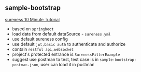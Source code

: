 ## sample-bootstrap  

[sureness 10 Minute Tutorial](https://github.com/tomsun28/sureness/tree/master/sample-bootstrap)  

- based on `springboot`
- load data from default dataSource - `sureness.yml`
- use default sureness config
- use default `jwt,basic auth` to authenticate and authorize
- contain `restful api,websocket`  
- project's protected entrance is `SurenessFilterExample`
- suggest use postman to test, test case is in `sample-bootstrap-postman.json`, user can load it in postman  

